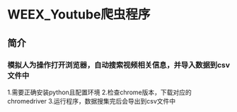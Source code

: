 # WEEX_Youtube爬虫程序

## 简介
### 模拟人为操作打开浏览器，自动搜索视频相关信息，并导入数据到csv文件中

1.需要正确安装python且配置环境
2.检查chrome版本，下载对应的chromedriver
3.运行程序，数据搜集完后会导出到csv文件中
